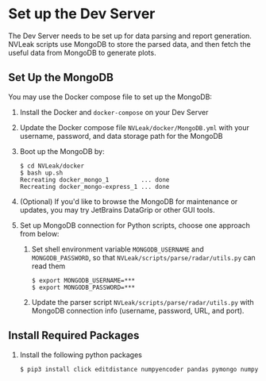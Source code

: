 # Set up the Dev Server

The Dev Server needs to be set up for data parsing and report generation. NVLeak scripts use MongoDB to store the parsed data, and then fetch the useful data from MongoDB to generate plots.

## Set Up the MongoDB

You may use the Docker compose file to set up the MongoDB:

1. Install the Docker and `docker-compose` on your Dev Server
2. Update the Docker compose file `NVLeak/docker/MongoDB.yml` with your username, password, and data storage path for the MongoDB
3. Boot up the MongoDB by:

   ```shell
   $ cd NVLeak/docker
   $ bash up.sh
   Recreating docker_mongo_1         ... done
   Recreating docker_mongo-express_1 ... done
   ```

4. (Optional) If you'd like to browse the MongoDB for maintenance or updates, you may try JetBrains DataGrip or other GUI tools.
5. Set up MongoDB connection for Python scripts, choose one approach from below:
   1. Set shell environment variable `MONGODB_USERNAME` and `MONGODB_PASSWORD`, so that `NVLeak/scripts/parse/radar/utils.py` can read them

      ```shell
      $ export MONGODB_USERNAME=***
      $ export MONGODB_PASSWORD=***
      ```

   2. Update the parser script `NVLeak/scripts/parse/radar/utils.py` with MongoDB connection info (username, password, URL, and port).

## Install Required Packages

1. Install the following python packages

   ```shell
   $ pip3 install click editdistance numpyencoder pandas pymongo numpy
   ```
